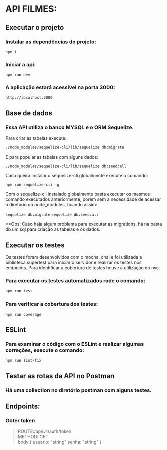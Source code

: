 # API FILMES:

## Executar o projeto

### Instalar as dependências do projeto:

`npm i`

### Iniciar a api:

`npm run dev`

### A aplicação estará acessível na porta 3000:

`http://localhost:3000`


## Base de dados

### Essa API utiliza o banco MYSQL e o ORM Sequelize.

Para criar as tabelas execute:

`./node_modules/sequelize-cli/lib/sequelize db:migrate`

E para popular as tabelas com alguns dados:

`./node_modules/sequelize-cli/lib/sequelize db:seed:all`

Caso queira instalar o sequelize-cli globalmente execute o comando:

`npm run sequelize-cli -g`

Com o sequelize-cli instalado globalmente basta executar os mesmos comando executados anteriormente, porém sem a necessidade de acessar o diretório do node_modules, ficando assim:

`sequelize db:migrate`
`sequelize db:seed:all`

**Obs: Caso haja algum problema para executar as migrations, há na pasta db um sql para criação as tabelas e os dados.

## Executar os testes

Os testes foram desenvolvidos com o mocha, chai e foi utilizada a biblioteca supertest para iniciar o servidor e realizar os testes nos endpoints. Para identificar a cobertura de testes houve a utilização do nyc.

### Para executar os testes automatizados rode o comando:

`npm run test`

### Para verificar a cobertura dos testes:

`npm run coverage`

## ESLint

### Para examinar o código com o ESLint e realizar algumas correções, execute o comando:

`npm run lint-fix`

## Testar as rotas da API no Postman

### Há uma collection no diretório postman com alguns testes.

## Endpoints:

### Obter token

> ROUTE:/api/v1/auth/token <br />
> METHOD: GET <br />
> body:{ 
>  usuario: "string"
>  senha: "string"
> }

